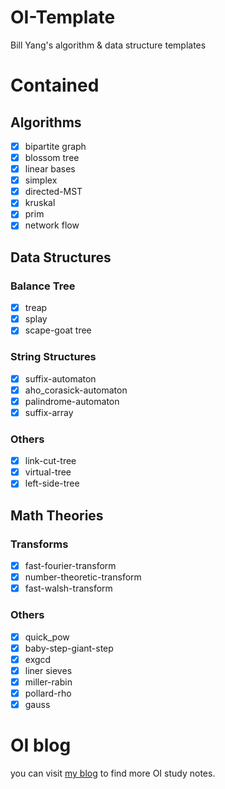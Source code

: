 # OI-Template
Bill Yang's algorithm &amp; data structure templates

# Contained
## Algorithms
- [x] bipartite graph
- [x] blossom tree
- [x] linear bases
- [x] simplex
- [x] directed-MST
- [x] kruskal
- [x] prim
- [x] network flow
## Data Structures
### Balance Tree
- [x] treap
- [x] splay
- [x] scape-goat tree
### String Structures
- [x] suffix-automaton
- [x] aho_corasick-automaton
- [x] palindrome-automaton
- [x] suffix-array
### Others
- [x] link-cut-tree
- [x] virtual-tree
- [x] left-side-tree
## Math Theories
### Transforms
- [x] fast-fourier-transform
- [x] number-theoretic-transform
- [x] fast-walsh-transform
### Others
- [x] quick_pow
- [x] baby-step-giant-step
- [x] exgcd
- [x] liner sieves
- [x] miller-rabin
- [x] pollard-rho
- [x] gauss

# OI blog
you can visit [my blog](https://blog.bill.moe) to find more OI study notes.
